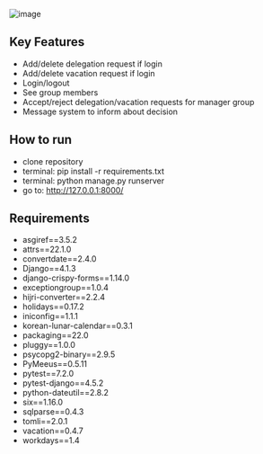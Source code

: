 ![image](https://user-images.githubusercontent.com/106817902/209873494-374a213d-9fe4-412b-804b-022d4e5040c9.png)

## Key Features

* Add/delete delegation request if login
* Add/delete vacation request if login
* Login/logout
* See group members
* Accept/reject delegation/vacation requests for manager group
* Message system to inform about decision


## How to run
* clone repository
* terminal: pip install -r requirements.txt
* terminal: python manage.py runserver
* go to: http://127.0.0.1:8000/

## Requirements

* asgiref==3.5.2
* attrs==22.1.0
* convertdate==2.4.0
* Django==4.1.3
* django-crispy-forms==1.14.0
* exceptiongroup==1.0.4
* hijri-converter==2.2.4
* holidays==0.17.2
* iniconfig==1.1.1
* korean-lunar-calendar==0.3.1
* packaging==22.0
* pluggy==1.0.0
* psycopg2-binary==2.9.5
* PyMeeus==0.5.11
* pytest==7.2.0
* pytest-django==4.5.2
* python-dateutil==2.8.2
* six==1.16.0
* sqlparse==0.4.3
* tomli==2.0.1
* vacation==0.4.7
* workdays==1.4
